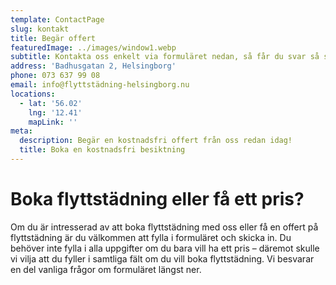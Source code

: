 ```yaml
---
template: ContactPage
slug: kontakt
title: Begär offert
featuredImage: ../images/window1.webp
subtitle: Kontakta oss enkelt via formuläret nedan, så får du svar så snart som möjligt.
address: 'Badhusgatan 2, Helsingborg'
phone: 073 637 99 08
email: info@flyttstädning-helsingborg.nu
locations:
  - lat: '56.02'
    lng: '12.41'
    mapLink: ''
meta:
  description: Begär en kostnadsfri offert från oss redan idag!
  title: Boka en kostnadsfri besiktning
---
```


#   Boka flyttstädning eller få ett pris?
Om du är intresserad av att boka flyttstädning med oss eller få en offert på flyttstädning är du välkommen att fylla i formuläret och skicka in. Du behöver inte fylla i alla uppgifter om du bara vill ha ett pris – däremot skulle vi vilja att du fyller i samtliga fält om du vill boka flyttstädning. Vi besvarar en del vanliga frågor om formuläret längst ner.
